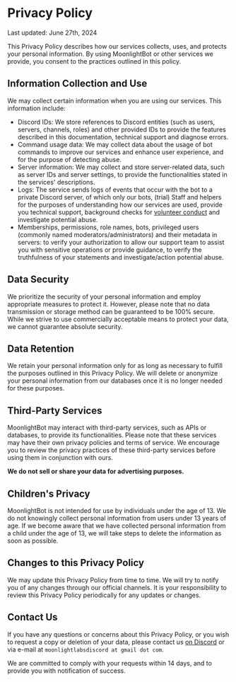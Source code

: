 # Privacy Policy

Last updated: June 27th, 2024

This Privacy Policy describes how our services collects, uses, and protects your personal information. By using MoonlightBot or other services we provide, you consent to the practices outlined in this policy.

## Information Collection and Use

We may collect certain information when you are using our services. This information include:

* Discord IDs: We store references to Discord entities (such as users, servers, channels, roles) and other provided IDs to provide the features described in this documentation, technical support and diagnose errors.
* Command usage data: We may collect data about the usage of bot commands to improve our services and enhance user experience, and for the purpose of detecting abuse.
* Server information: We may collect and store server-related data, such as server IDs and server settings, to provide the functionalities stated in the services' descriptions.
* Logs: The service sends logs of events that occur with the bot to a private Discord server, of which only our bots, (trial) Staff and helpers for the purposes of understanding how our services are used, provide you technical support, background checks for [volunteer conduct](/volunteer-code-of-conduct.md) and investigate potential abuse.
* Memberships, permissions, role names, bots, privileged users (commonly named moderators/administrators) and their metadata in servers: to verify your authorization to allow our support team to assist you with sensitive operations or provide guidance, to verify the truthfulness of your statements and investigate/action potential abuse.

## Data Security

We prioritize the security of your personal information and employ appropriate measures to protect it. However, please note that no data transmission or storage method can be guaranteed to be 100% secure. While we strive to use commercially acceptable means to protect your data, we cannot guarantee absolute security.

## Data Retention

We retain your personal information only for as long as necessary to fulfill the purposes outlined in this Privacy Policy. We will delete or anonymize your personal information from our databases once it is no longer needed for these purposes.

## Third-Party Services

MoonlightBot may interact with third-party services, such as APIs or databases, to provide its functionalities. Please note that these services may have their own privacy policies and terms of service. We encourage you to review the privacy practices of these third-party services before using them in conjunction with ours.

**We do not sell or share your data for advertising purposes.**

## Children's Privacy

MoonlightBot is not intended for use by individuals under the age of 13. We do not knowingly collect personal information from users under 13 years of age. If we become aware that we have collected personal information from a child under the age of 13, we will take steps to delete the information as soon as possible.

## Changes to this Privacy Policy

We may update this Privacy Policy from time to time. We will try to notify you of any changes through our official channels. It is your responsibility to review this Privacy Policy periodically for any updates or changes.

## Contact Us

If you have any questions or concerns about this Privacy Policy, or you wish to request a copy or deletion of your data, please contact us [on Discord](https://discord.gg/hNQWVVC) or via e-mail at `moonlightlabsdiscord at gmail dot com`.

We are committed to comply with your requests within 14 days, and to provide you with notification of success.
